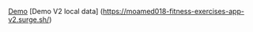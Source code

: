 [Demo](https://moamed018-fitness-exercises-app.vercel.app/)
[Demo V2 local data] (https://moamed018-fitness-exercises-app-v2.surge.sh/)
